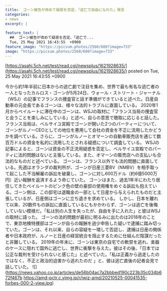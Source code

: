 ```yaml
---
title:  ゴーン被告が改めて疑惑を否定、「逃亡で自由になれた」発言  
categories:
- news
excerpt: |
  
feature_text: |
  ##  ゴーン被告が改めて疑惑を否定、「逃亡で...
  Tue, 25 May 2021 16:43:55  +0900
feature_image: "https://picsum.photos/2560/600?image=733"
image: "https://picsum.photos/2560/600?image=733"
---
```


[https://asahi.5ch.net/test/read.cgi/newsplus/1621928635/](https://asahi.5ch.net/test/read.cgi/newsplus/1621928635/)
posted on Tue, 25 May 2021 16:43:55  +0900

<!--more-->

今から約1年半前に日本からの逃亡劇で注目を集め、世界で最も有名な逃亡者の一人となったカルロス・ゴーンが5月24日、ウォール・ストリート・ジャーナル（WSJ）の記事でフランスの捜査官と話す準備ができていると述べた。日産自動車の元会長であるゴーンは、様々な法的トラブルに直面している。 2020年1月からベイルートに滞在中のゴーンは、WSJの取材に「フランス当局の捜査官と会うことを楽しみにしている」と述べ、自らの意思で聴取に応じると話した。 フランス当局は、ベルサイユ宮殿でゴーンが開いた2つのパーティーについて、ゴーンがルノーCEOとしての地位を悪用して会社の資金を不正に流用したかどうかを調べている。さらに、ゴーンがルノーとオマーンの自動車販売店を通じて数百万ドルの資金を私的に流用したとされる疑惑について調査している。 WSJの記事によると、ゴーンは資金の不正流用疑惑を否定し、ベルサイユ宮殿でのパーティに法的問題はないと主張している。また、オマーンの販売店への支払いも合法的なものだと述べている。 ゴーンは、フランス以外でも法的問題に直面している。先週はオランダの裁判所が、ゴーンが日産三菱BV（NMBV）を相手取って起こした不当解雇の訴訟を破棄し、ゴーンに対し600万ドル（約6億5000万円）近い報酬を返済するよう命じていた。 ゴーンはまた、過去1年半にわたり居住してきたベイルートのピンク色の壁の豪邸の使用権をめぐる訴訟も抱えている。ゴーン側は、この邸宅は退職金の一部として日産から与えられたものだと主張しているが、日産側はゴーンに立ち退きを求めている。 しかし、日本を離れて以来、20数件もの訴訟に直面しているにもかかわらず、ゴーンは逃亡を後悔していない模様だ。「私は別の人生を失ったが、自由を手に入れた」と彼はWSJの取材に語った。 ゴーンの法的問題が最初に明るみに出たのは2018年のことで、東京地検特捜部はゴーンが自らの報酬を過少申告した疑いで逮捕に踏み切っていた。ゴーンは、それ以来、自らの容疑を一環して否認し、逮捕は日産の関係者や日本政府が、ルノーと日産の経営統合を阻止するために仕組んだ陰謀だったと非難している。 2019年の年末に、ゴーンは東京の自宅での軟禁を逃れ、楽器のケースに隠れて国外に逃亡し、世界に衝撃を与えた。彼はその後、「日本では公正な裁判を受けられないと感じた」と述べていた。「私は正義から逃走したのではなく、不正と政治的迫害から逃れたのだ 」と、彼は逃亡直後の記者会見で話していた。 ![](https://news.yahoo.co.jp/articles/de56b04ac7a2bbbed190c223b35c034b672f467b https://amd-pctr.c.yimg.jp/r/iwiz-amd/20210525-00041535-forbes-000-2-view.jpg)

